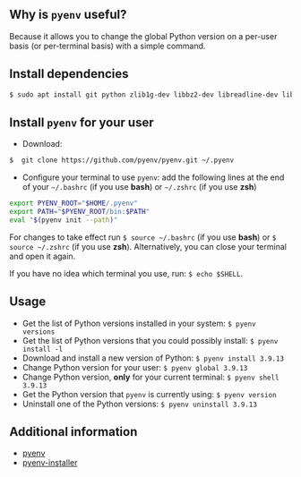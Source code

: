 Why is `pyenv` useful?
----------------------

Because it allows you to change the global Python version on a per-user basis (or per-terminal basis) with a simple command.

Install dependencies
--------------------
```bash
$ sudo apt install git python zlib1g-dev libbz2-dev libreadline-dev libssl-dev libsqlite3-dev libffi-dev liblzma-dev tk-dev
```

Install `pyenv` for your user
---------------------------
* Download:
```bash
$  git clone https://github.com/pyenv/pyenv.git ~/.pyenv
```

* Configure your terminal to use `pyenv`: add the following lines at the end of your `~/.bashrc` (if you use **bash**) or `~/.zshrc` (if you use **zsh**) 
```bash
export PYENV_ROOT="$HOME/.pyenv"                                                
export PATH="$PYENV_ROOT/bin:$PATH"                                             
eval "$(pyenv init --path)" 
```
For changes to take effect run `$ source ~/.bashrc` (if you use **bash**) or `$ source ~/.zshrc` (if you use **zsh**). Alternatively, you can close your terminal and open it again.

If you have no idea which terminal you use, run: `$ echo $SHELL`.

Usage
-----
* Get the list of Python versions installed in your system: `$ pyenv versions`
* Get the list of Python versions that you could possibly install: `$ pyenv install -l`
* Download and install a new version of Python: `$ pyenv install 3.9.13`
* Change Python version for your user: `$ pyenv global 3.9.13`
* Change Python version, **only** for your current terminal: `$ pyenv shell 3.9.13`
* Get the Python version that `pyenv` is currently using: `$ pyenv version`
* Uninstall one of the Python versions: `$ pyenv uninstall 3.9.13`

Additional information
----------------------
* [pyenv](https://github.com/pyenv/pyenv)
* [pyenv-installer](https://github.com/pyenv/pyenv-installer)

